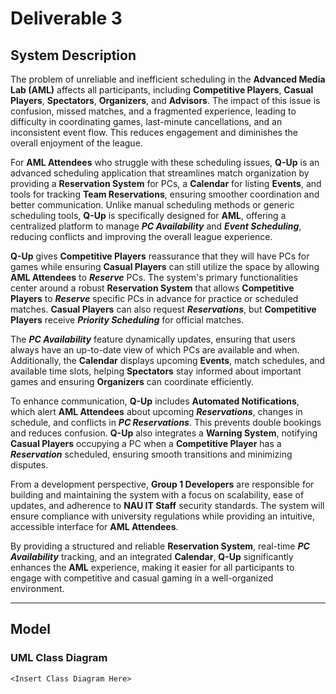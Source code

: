 # Deliverable 3

## System Description

The problem of unreliable and inefficient scheduling in the **Advanced Media Lab (AML)** affects all participants, including **Competitive Players**, **Casual Players**, **Spectators**, **Organizers**, and **Advisors**. The impact of this issue is confusion, missed matches, and a fragmented experience, leading to difficulty in coordinating games, last-minute cancellations, and an inconsistent event flow. This reduces engagement and diminishes the overall enjoyment of the league.  

For **AML Attendees** who struggle with these scheduling issues, **Q-Up** is an advanced scheduling application that streamlines match organization by providing a **Reservation System** for PCs, a **Calendar** for listing **Events**, and tools for tracking **Team Reservations**, ensuring smoother coordination and better communication. Unlike manual scheduling methods or generic scheduling tools, **Q-Up** is specifically designed for **AML**, offering a centralized platform to manage ***PC Availability*** and ***Event Scheduling***, reducing conflicts and improving the overall league experience.  

**Q-Up** gives **Competitive Players** reassurance that they will have PCs for games while ensuring **Casual Players** can still utilize the space by allowing **AML Attendees** to ***Reserve*** PCs. The system's primary functionalities center around a robust **Reservation System** that allows **Competitive Players** to ***Reserve*** specific PCs in advance for practice or scheduled matches. **Casual Players** can also request ***Reservations***, but **Competitive Players** receive ***Priority Scheduling*** for official matches.  

The ***PC Availability*** feature dynamically updates, ensuring that users always have an up-to-date view of which PCs are available and when. Additionally, the **Calendar** displays upcoming **Events**, match schedules, and available time slots, helping **Spectators** stay informed about important games and ensuring **Organizers** can coordinate efficiently.  

To enhance communication, **Q-Up** includes **Automated Notifications**, which alert **AML Attendees** about upcoming ***Reservations***, changes in schedule, and conflicts in ***PC Reservations***. This prevents double bookings and reduces confusion. **Q-Up** also integrates a **Warning System**, notifying **Casual Players** occupying a PC when a **Competitive Player** has a ***Reservation*** scheduled, ensuring smooth transitions and minimizing disputes.  

From a development perspective, **Group 1 Developers** are responsible for building and maintaining the system with a focus on scalability, ease of updates, and adherence to **NAU IT Staff** security standards. The system will ensure compliance with university regulations while providing an intuitive, accessible interface for **AML Attendees**.  

By providing a structured and reliable **Reservation System**, real-time ***PC Availability*** tracking, and an integrated **Calendar**, **Q-Up** significantly enhances the **AML** experience, making it easier for all participants to engage with competitive and casual gaming in a well-organized environment.

---

## Model

### UML Class Diagram  

`<Insert Class Diagram Here>`
